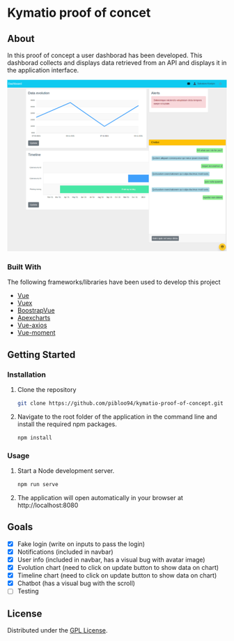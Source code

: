 
# Kymatio proof of concet

## About

In this proof of concept a user dashborad has been developed. This dashborad collects and displays data retrieved from an API and displays it in the application interface.

![alt text](src/assets/example.png)

### Built With

The following frameworks/libraries have been used to develop this project

* [Vue][Vue-url]
* [Vuex][Vuex-url]
* [BoostrapVue][BoostrapVue-url]
* [Apexcharts][Apexcharts-url]
* [Vue-axios][Vue-axios-url]
* [Vue-moment][Vue-moment-url]

## Getting Started

### Installation
1. Clone the repository
    ```sh
    git clone https://github.com/pibloo94/kymatio-proof-of-concept.git
    ```
2. Navigate to the root folder of the application in the command line and install the required npm packages.
    ```sh
    npm install
    ```
### Usage
1. Start a Node development server.
    ```sh
    npm run serve
    ```
2. The application will open automatically in your browser at http://localhost:8080

## Goals

- [x] Fake login (write on inputs to pass the login)
- [x] Notifications (included in navbar)
- [x] User info (included in navbar, has a visual bug with avatar image)
- [x] Evolution chart (need to click on update button to show data on chart)
- [x] Timeline chart (need to click on update button to show data on chart)
- [x] Chatbot (has a visual bug with the scroll)
- [ ] Testing

## License

Distributed under the [GPL License][GPL-license-url].


[Vue-url]: https://vuejs.org/
[Vuex-url]: https://vuex.vuejs.org
[BoostrapVue-url]: https://bootstrap-vue.org
[Apexcharts-url]: https://apexcharts.com
[Vue-axios-url]: https://www.npmjs.com/package/vue-axios
[Vue-moment-url]: https://www.npmjs.com/package/vue-moment
[GPL-license-url]: https://www.gnu.org/licenses/gpl-3.0.html
